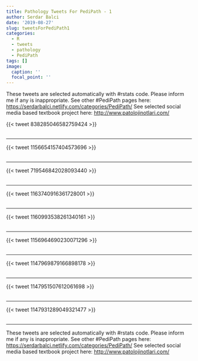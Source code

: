```yaml
---
title: Pathology Tweets For PediPath - 1
author: Serdar Balci
date: '2019-08-27'
slug: tweetsForPediPath1
categories:
  - R
  - tweets
  - pathology
  - PediPath
tags: []
image:
  caption: ''
  focal_point: ''
---
```



These tweets are selected automatically with #rstats code. Please inform me if any is inappropriate.
See other #PediPath pages here: https://serdarbalci.netlify.com/categories/PediPath/ 
See selected social media based textbook project here: http://www.patolojinotlari.com/

{{< tweet 838285046582759424 >}}
<br>
<br>
<hr>
{{< tweet 1156654157404573696 >}}
<br>
<br>
<hr>
{{< tweet 719546842028093440 >}}
<br>
<br>
<hr>
{{< tweet 1163740916361728001 >}}
<br>
<br>
<hr>
{{< tweet 1160993538261340161 >}}
<br>
<br>
<hr>
{{< tweet 1156964690230071296 >}}
<br>
<br>
<hr>
{{< tweet 1147969879166898178 >}}
<br>
<br>
<hr>
{{< tweet 1147951507612061698 >}}
<br>
<br>
<hr>
{{< tweet 1147931289049321477 >}}
<br>
<br>
<hr>


These tweets are selected automatically with #rstats code. Please inform me if any is inappropriate.
See other #PediPath pages here: https://serdarbalci.netlify.com/categories/PediPath/ 
See selected social media based textbook project here: http://www.patolojinotlari.com/
